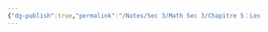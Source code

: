```yaml
---
{"dg-publish":true,"permalink":"/Notes/Sec 3/Math Sec 3/Chapitre 5：Les Fonctions/Section 5.9： Les propriétés d’une fonction/C) Extremum (max et min)/"}
---
```


